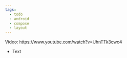 ```yaml
---
tags:
  - todo
  - android
  - compose
  - layout
---
```

Video: https://www.youtube.com/watch?v=UhnTTk3cwc4
- Text